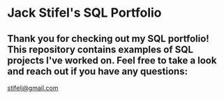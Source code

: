 # Jack Stifel's SQL Portfolio
## Thank you for checking out my SQL portfolio! This repository contains examples of SQL projects I've worked on. Feel free to take a look and reach out if you have any questions: 
stifelj@gmail.com
